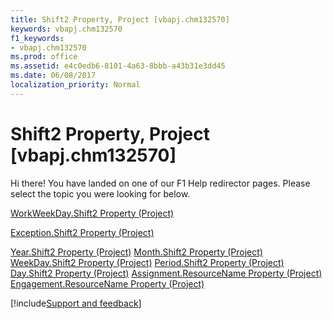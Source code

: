 ```yaml
---
title: Shift2 Property, Project [vbapj.chm132570]
keywords: vbapj.chm132570
f1_keywords:
- vbapj.chm132570
ms.prod: office
ms.assetid: e4c0edb6-8101-4a63-8bbb-a43b31e3dd45
ms.date: 06/08/2017
localization_priority: Normal
---
```



# Shift2 Property, Project [vbapj.chm132570]

Hi there! You have landed on one of our F1 Help redirector pages. Please select the topic you were looking for below.

[WorkWeekDay.Shift2 Property (Project)](https://msdn.microsoft.com/library/ba20351f-8ca1-8524-45cc-a8823485001e%28Office.15%29.aspx)

[Exception.Shift2 Property (Project)](https://msdn.microsoft.com/library/55cf1289-9e78-3857-8b35-7880226514ac%28Office.15%29.aspx)

[Year.Shift2 Property (Project)](https://msdn.microsoft.com/library/f692fd28-bc1d-08f2-2d6a-4deca4b91924%28Office.15%29.aspx)
[Month.Shift2 Property (Project)](https://msdn.microsoft.com/library/1499be01-4942-04b2-ff37-bbc0d49f9f68%28Office.15%29.aspx)
[WeekDay.Shift2 Property (Project)](https://msdn.microsoft.com/library/cc686169-6b7d-099a-6602-9381418fa0de%28Office.15%29.aspx)
[Period.Shift2 Property (Project)](https://msdn.microsoft.com/library/48c0defc-ff50-42b8-5b63-e002709077bc%28Office.15%29.aspx)
[Day.Shift2 Property (Project)](https://msdn.microsoft.com/library/effe2df6-06fb-5376-2c8a-a0382e1e4a29%28Office.15%29.aspx)
[Assignment.ResourceName Property (Project)](https://msdn.microsoft.com/library/f0d4e7ff-99b0-70d2-d302-a995a793afbc%28Office.15%29.aspx)
[Engagement.ResourceName Property (Project)](https://msdn.microsoft.com/library/0fd48448-b63c-207c-6aa3-eae693ea47e8%28Office.15%29.aspx)

[!include[Support and feedback](~/includes/feedback-boilerplate.md)]